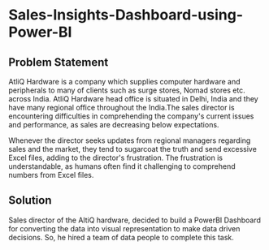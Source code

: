 # Sales-Insights-Dashboard-using-Power-BI
## Problem Statement

AtliQ Hardware is a company which supplies computer hardware and peripherals to many of clients such as surge stores, Nomad stores etc. across India. AtliQ Hardware head office is situated in Delhi, India and they have many regional office throughout the India.The sales director is encountering difficulties in comprehending the company's current issues and performance, as sales are decreasing below expectations.

Whenever the director seeks updates from regional managers regarding sales and the market, they tend to sugarcoat the truth and send excessive Excel files, adding to the director's frustration. The frustration is understandable, as humans often find it challenging to comprehend numbers from Excel files.

## Solution

Sales director of the AltiQ hardware, decided to build a PowerBI Dashboard for converting the data into visual representation to make data driven decisions. So, he hired a team of data people to complete this task.

